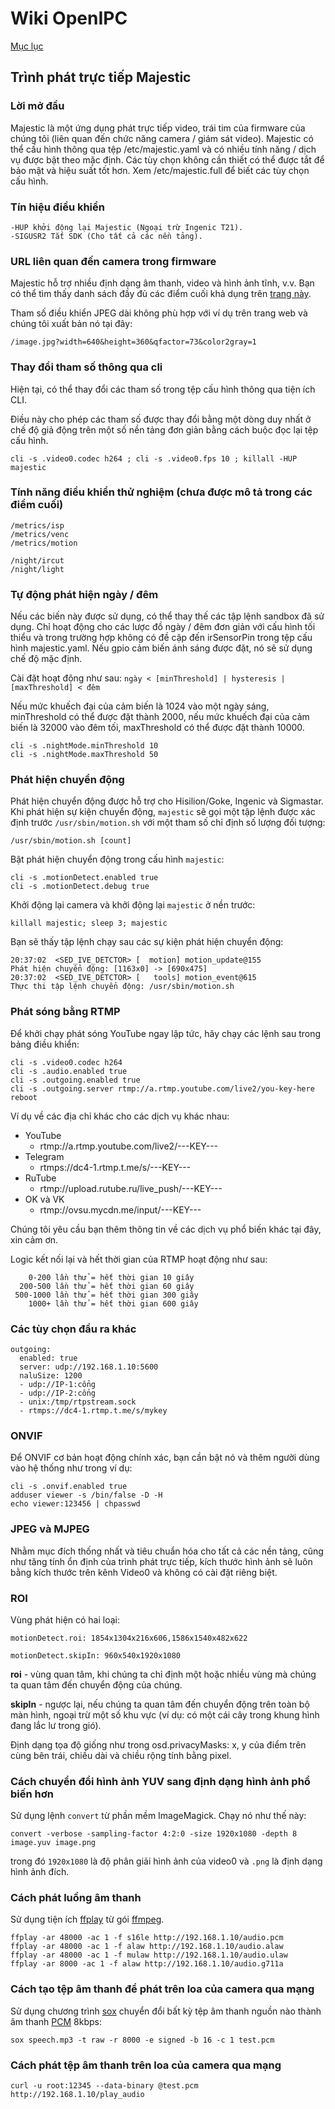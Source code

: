 # Wiki OpenIPC
[Mục lục](../README.md)

Trình phát trực tiếp Majestic
-----------------

### Lời mở đầu

Majestic là một ứng dụng phát trực tiếp video, trái tim của firmware của chúng tôi (liên quan đến chức năng camera / giám sát video). Majestic có thể cấu hình thông qua tệp /etc/majestic.yaml và có nhiều tính năng / dịch vụ được bật theo mặc định. Các tùy chọn không cần thiết có thể được tắt để bảo mật và hiệu suất tốt hơn. Xem /etc/majestic.full để biết các tùy chọn cấu hình.

### Tín hiệu điều khiển

```
-HUP khởi động lại Majestic (Ngoại trừ Ingenic T21).
-SIGUSR2 Tắt SDK (Cho tất cả các nền tảng).
```

### URL liên quan đến camera trong firmware

Majestic hỗ trợ nhiều định dạng âm thanh, video và hình ảnh tĩnh, v.v.
Bạn có thể tìm thấy danh sách đầy đủ các điểm cuối khả dụng trên [trang này](https://openipc.org/majestic-endpoints).

Tham số điều khiển JPEG dài không phù hợp với ví dụ trên trang web và chúng tôi xuất bản nó tại đây:

`/image.jpg?width=640&height=360&qfactor=73&color2gray=1`

### Thay đổi tham số thông qua cli

Hiện tại, có thể thay đổi các tham số trong tệp cấu hình thông qua tiện ích CLI.

Điều này cho phép các tham số được thay đổi bằng một dòng duy nhất ở chế độ giả động trên một số nền tảng
đơn giản bằng cách buộc đọc lại tệp cấu hình.
```
cli -s .video0.codec h264 ; cli -s .video0.fps 10 ; killall -HUP majestic 
```

### Tính năng điều khiển thử nghiệm (chưa được mô tả trong các điểm cuối)

```
/metrics/isp
/metrics/venc
/metrics/motion
```
```
/night/ircut
/night/light
```


### Tự động phát hiện ngày / đêm

Nếu các biến này được sử dụng, có thể thay thế các tập lệnh sandbox đã sử dụng.
Chỉ hoạt động cho các lược đồ ngày / đêm đơn giản với cấu hình tối thiểu và trong trường hợp không có đề cập đến irSensorPin trong tệp cấu hình majestic.yaml.
Nếu gpio cảm biến ánh sáng được đặt, nó sẽ sử dụng chế độ mặc định.

Cài đặt hoạt động như sau:
```ngày < [minThreshold] | hysteresis | [maxThreshold] < đêm```

Nếu mức khuếch đại của cảm biến là 1024 vào một ngày sáng, minThreshold có thể được đặt thành 2000,
nếu mức khuếch đại của cảm biến là 32000 vào đêm tối, maxThreshold có thể được đặt thành 10000.

```
cli -s .nightMode.minThreshold 10
cli -s .nightMode.maxThreshold 50
```

### Phát hiện chuyển động

Phát hiện chuyển động được hỗ trợ cho Hisilion/Goke, Ingenic và Sigmastar.
Khi phát hiện sự kiện chuyển động, `majestic` sẽ gọi một tập lệnh được xác định trước `/usr/sbin/motion.sh` với một tham số chỉ định số lượng đối tượng:

```
/usr/sbin/motion.sh [count]
```

Bật phát hiện chuyển động trong cấu hình `majestic`:

```
cli -s .motionDetect.enabled true
cli -s .motionDetect.debug true
```

Khởi động lại camera và khởi động lại `majestic` ở nền trước:

```
killall majestic; sleep 3; majestic
```

Bạn sẽ thấy tập lệnh chạy sau các sự kiện phát hiện chuyển động:

```
20:37:02  <SED_IVE_DETCTOR> [  motion] motion_update@155             Phát hiện chuyển động: [1163x0] -> [690x475]
20:37:02  <SED_IVE_DETCTOR> [   tools] motion_event@615              Thực thi tập lệnh chuyển động: /usr/sbin/motion.sh
```

### Phát sóng bằng RTMP

Để khởi chạy phát sóng YouTube ngay lập tức, hãy chạy các lệnh sau trong bảng điều khiển:
```
cli -s .video0.codec h264
cli -s .audio.enabled true
cli -s .outgoing.enabled true
cli -s .outgoing.server rtmp://a.rtmp.youtube.com/live2/you-key-here
reboot
```

Ví dụ về các địa chỉ khác cho các dịch vụ khác nhau:
- YouTube
    - rtmp://a.rtmp.youtube.com/live2/---KEY---
- Telegram
    - rtmps://dc4-1.rtmp.t.me/s/---KEY---
- RuTube
    - rtmp://upload.rutube.ru/live_push/---KEY---
- OK và VK
    - rtmp://ovsu.mycdn.me/input/---KEY---

Chúng tôi yêu cầu bạn thêm thông tin về các dịch vụ phổ biến khác tại đây, xin cảm ơn.

Logic kết nối lại và hết thời gian của RTMP hoạt động như sau:

```
    0-200 lần thử = hết thời gian 10 giây
  200-500 lần thử = hết thời gian 60 giây
 500-1000 lần thử = hết thời gian 300 giây
    1000+ lần thử = hết thời gian 600 giây
```

### Các tùy chọn đầu ra khác

```
outgoing:
  enabled: true
  server: udp://192.168.1.10:5600
  naluSize: 1200
  - udp://IP-1:cổng
  - udp://IP-2:cổng
  - unix:/tmp/rtpstream.sock
  - rtmps://dc4-1.rtmp.t.me/s/mykey
```

### ONVIF

Để ONVIF cơ bản hoạt động chính xác, bạn cần bật nó và thêm người dùng vào hệ thống như trong ví dụ:

```
cli -s .onvif.enabled true
adduser viewer -s /bin/false -D -H
echo viewer:123456 | chpasswd
```

### JPEG và MJPEG

Nhằm mục đích thống nhất và tiêu chuẩn hóa cho tất cả các nền tảng, cũng như tăng tính ổn định của trình phát trực tiếp, kích thước hình ảnh sẽ luôn bằng kích thước trên kênh Video0 và không có cài đặt riêng biệt.

### ROI

Vùng phát hiện có hai loại:

`motionDetect.roi: 1854x1304x216x606,1586x1540x482x622`

`motionDetect.skipIn: 960x540x1920x1080`

**roi** - vùng quan tâm, khi chúng ta chỉ định một hoặc nhiều vùng mà chúng ta quan tâm đến chuyển động của chúng.

**skipIn** - ngược lại, nếu chúng ta quan tâm đến chuyển động trên toàn bộ màn hình, ngoại trừ một số khu vực (ví dụ: có một cái cây trong khung hình đang lắc lư trong gió).

Định dạng tọa độ giống như trong osd.privacyMasks: x, y của điểm trên cùng bên trái, chiều dài và chiều rộng tính bằng pixel.

### Cách chuyển đổi hình ảnh YUV sang định dạng hình ảnh phổ biến hơn

Sử dụng lệnh `convert` từ phần mềm ImageMagick. Chạy nó như thế này:
```
convert -verbose -sampling-factor 4:2:0 -size 1920x1080 -depth 8 image.yuv image.png
```
trong đó `1920x1080` là độ phân giải hình ảnh của video0 và `.png` là định dạng hình ảnh đích.

### Cách phát luồng âm thanh

Sử dụng tiện ích [ffplay][ffplay] từ gói [ffmpeg][ffmpeg].
```
ffplay -ar 48000 -ac 1 -f s16le http://192.168.1.10/audio.pcm
ffplay -ar 48000 -ac 1 -f alaw http://192.168.1.10/audio.alaw
ffplay -ar 48000 -ac 1 -f mulaw http://192.168.1.10/audio.ulaw
ffplay -ar 8000 -ac 1 -f alaw http://192.168.1.10/audio.g711a
```

### Cách tạo tệp âm thanh để phát trên loa của camera qua mạng

Sử dụng chương trình [sox][sox] chuyển đổi bất kỳ tệp âm thanh nguồn nào thành âm thanh [PCM][pcm] 8kbps:
```
sox speech.mp3 -t raw -r 8000 -e signed -b 16 -c 1 test.pcm
```

### Cách phát tệp âm thanh trên loa của camera qua mạng

```
curl -u root:12345 --data-binary @test.pcm http://192.168.1.10/play_audio
```

[aac]: https://en.wikipedia.org/wiki/Advanced_Audio_Coding
[alaw]: https://en.wikipedia.org/wiki/A-law_algorithm
[dng]: https://en.wikipedia.org/wiki/Digital_Negative
[g711]: https://en.wikipedia.org/wiki/G.711
[heif]: https://en.wikipedia.org/wiki/High_Efficiency_Image_File_Format
[hls]: https://en.wikipedia.org/wiki/HTTP_Live_Streaming
[jpeg]: https://en.wikipedia.org/wiki/JPEG
[mjpeg]: https://en.wikipedia.org/wiki/Motion_JPEG
[mp3]: https://en.wikipedia.org/wiki/MP3
[mp4]: https://en.wikipedia.org/wiki/MPEG-4_Part_14
[opus]: https://en.wikipedia.org/wiki/Opus_(audio_format)
[pcm]: https://en.wikipedia.org/wiki/Pulse-code_modulation
[raw]: https://en.wikipedia.org/wiki/Raw_image_format
[rtsp]: https://en.wikipedia.org/wiki/RTSP
[ulaw]: https://en.wikipedia.org/wiki/%CE%9C-law_algorithm
[yuv]: https://en.wikipedia.org/wiki/YUV
[ffplay]: https://ffmpeg.org/ffplay.html
[ffmpeg]: https://ffmpeg.org/
[sox]: https://en.wikipedia.org/wiki/SoX

